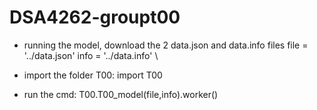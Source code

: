 # DSA4262-groupt00

- running the model, download the 2 data.json and data.info files
file = '../data.json'
info = '../data.info'
\
- import the folder T00:
import T00

- run the cmd: 
T00.T00_model(file,info).worker()
